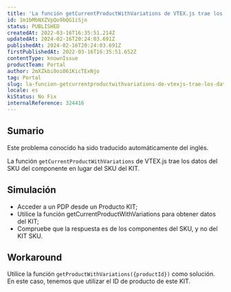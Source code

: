 ```yaml
---
title: 'La función getCurrentProductWithVariations de VTEX.js trae los datos del SKU del componente y no del SKU del KIT.'
id: 1m1bMbNXZVpQo9bQG1iSjn
status: PUBLISHED
createdAt: 2022-03-16T16:35:51.214Z
updatedAt: 2024-02-16T20:24:03.691Z
publishedAt: 2024-02-16T20:24:03.691Z
firstPublishedAt: 2022-03-16T16:35:51.652Z
contentType: knownIssue
productTeam: Portal
author: 2mXZkbi0oi061KicTExNjo
tag: Portal
slug: la-funcion-getcurrentproductwithvariations-de-vtexjs-trae-los-datos-del-sku-del-componente-y-no-del-sku-del-kit
locale: es
kiStatus: No Fix
internalReference: 324416
---
```


## Sumario

<div class="alert alert-info">
  <p>Este problema conocido ha sido traducido automáticamente del inglés.</p>
</div>


La función `getCurrentProductWithVariations` de VTEX.js trae los datos del SKU del componente en lugar del SKU del KIT.



## Simulación


- Acceder a un PDP desde un Producto KIT;
- Utilice la función getCurrentProductWithVariations para obtener datos del KIT;
- Compruebe que la respuesta es de los componentes del SKU, y no del KIT SKU.



## Workaround


Utilice la función `getProductWithVariations({productId})` como solución. En este caso, tenemos que utilizar el ID de producto de este KIT.

